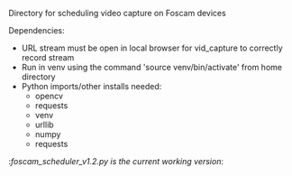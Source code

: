 Directory for scheduling video capture on Foscam devices

Dependencies:
  - URL stream must be open in local browser for vid_capture to correctly record stream
  - Run in venv using the command 'source venv/bin/activate' from home directory
  - Python imports/other installs needed:
      - opencv
      - requests
      - venv
      - urllib
      - numpy
      - requests

:*foscam_scheduler_v1.2.py is the current working version*:
